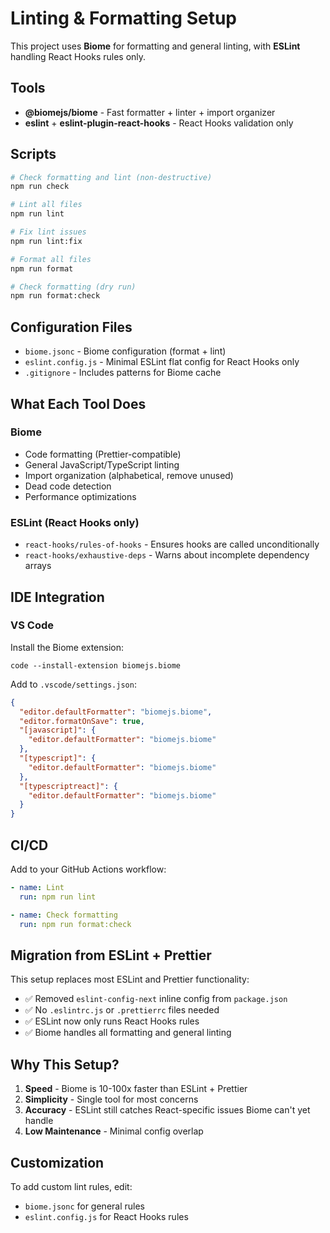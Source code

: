 # Linting & Formatting Setup

This project uses **Biome** for formatting and general linting, with **ESLint** handling React Hooks rules only.

## Tools

- **@biomejs/biome** - Fast formatter + linter + import organizer
- **eslint** + **eslint-plugin-react-hooks** - React Hooks validation only

## Scripts

```bash
# Check formatting and lint (non-destructive)
npm run check

# Lint all files
npm run lint

# Fix lint issues
npm run lint:fix

# Format all files
npm run format

# Check formatting (dry run)
npm run format:check
```

## Configuration Files

- `biome.jsonc` - Biome configuration (format + lint)
- `eslint.config.js` - Minimal ESLint flat config for React Hooks only
- `.gitignore` - Includes patterns for Biome cache

## What Each Tool Does

### Biome

- Code formatting (Prettier-compatible)
- General JavaScript/TypeScript linting
- Import organization (alphabetical, remove unused)
- Dead code detection
- Performance optimizations

### ESLint (React Hooks only)

- `react-hooks/rules-of-hooks` - Ensures hooks are called unconditionally
- `react-hooks/exhaustive-deps` - Warns about incomplete dependency arrays

## IDE Integration

### VS Code

Install the Biome extension:

```
code --install-extension biomejs.biome
```

Add to `.vscode/settings.json`:

```json
{
  "editor.defaultFormatter": "biomejs.biome",
  "editor.formatOnSave": true,
  "[javascript]": {
    "editor.defaultFormatter": "biomejs.biome"
  },
  "[typescript]": {
    "editor.defaultFormatter": "biomejs.biome"
  },
  "[typescriptreact]": {
    "editor.defaultFormatter": "biomejs.biome"
  }
}
```

## CI/CD

Add to your GitHub Actions workflow:

```yaml
- name: Lint
  run: npm run lint

- name: Check formatting
  run: npm run format:check
```

## Migration from ESLint + Prettier

This setup replaces most ESLint and Prettier functionality:

- ✅ Removed `eslint-config-next` inline config from `package.json`
- ✅ No `.eslintrc.js` or `.prettierrc` files needed
- ✅ ESLint now only runs React Hooks rules
- ✅ Biome handles all formatting and general linting

## Why This Setup?

1. **Speed** - Biome is 10-100x faster than ESLint + Prettier
2. **Simplicity** - Single tool for most concerns
3. **Accuracy** - ESLint still catches React-specific issues Biome can't yet handle
4. **Low Maintenance** - Minimal config overlap

## Customization

To add custom lint rules, edit:

- `biome.jsonc` for general rules
- `eslint.config.js` for React Hooks rules
